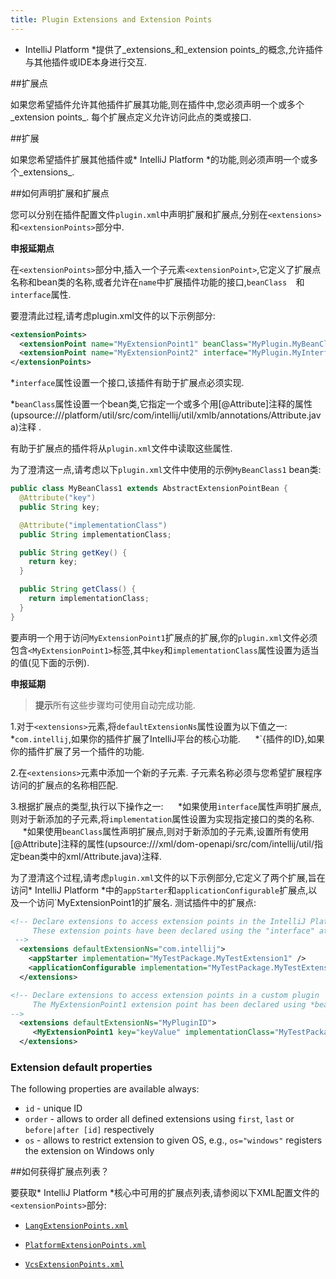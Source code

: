 ```yaml
---
title: Plugin Extensions and Extension Points
---
```


* IntelliJ Platform *提供了_extensions_和_extension points_的概念,允许插件与其他插件或IDE本身进行交互.


##扩展点


如果您希望插件允许其他插件扩展其功能,则在插件中,您必须声明一个或多个_extension points_.
每个扩展点定义允许访问此点的类或接口.


##扩展


如果您希望插件扩展其他插件或* IntelliJ Platform *的功能,则必须声明一个或多个_extensions_.


##如何声明扩展和扩展点


您可以分别在插件配置文件`plugin.xml`中声明扩展和扩展点,分别在`<extensions>`和`<extensionPoints>`部分中.


**申报延期点**


在`<extensionPoints>`部分中,插入一个子元素`<extensionPoint>`,它定义了扩展点名称和bean类的名称,或者允许在`name`中扩展插件功能的接口,`beanClass 
`和`interface`属性.


要澄清此过程,请考虑plugin.xml文件的以下示例部分:


```xml
<extensionPoints>
  <extensionPoint name="MyExtensionPoint1" beanClass="MyPlugin.MyBeanClass1">
  <extensionPoint name="MyExtensionPoint2" interface="MyPlugin.MyInterface">
</extensionPoints>
```

*`interface`属性设置一个接口,该插件有助于扩展点必须实现.

*`beanClass`属性设置一个bean类,它指定一个或多个用[@Attribute]注释的属性(upsource:///platform/util/src/com/intellij/util/xmlb/annotations/Attribute.java)注释
.


有助于扩展点的插件将从`plugin.xml`文件中读取这些属性.


为了澄清这一点,请考虑以下`plugin.xml`文件中使用的示例`MyBeanClass1` bean类:


```java
public class MyBeanClass1 extends AbstractExtensionPointBean {
  @Attribute("key")
  public String key;

  @Attribute("implementationClass")
  public String implementationClass;

  public String getKey() {
    return key;
  }

  public String getClass() {
    return implementationClass;
  }
}
```

要声明一个用于访问`MyExtensionPoint1`扩展点的扩展,你的`plugin.xml`文件必须包含`<MyExtensionPoint1>`标签,其中`key`和`implementationClass`属性设置为适当的值(见下面的示例).


**申报延期**


> **提示**所有这些步骤均可使用自动完成功能.


1.对于`<extensions>`元素,将`defaultExtensionNs`属性设置为以下值之一:
    
*`com.intellij`,如果你的插件扩展了IntelliJ平台的核心功能.
    
*`{插件的ID},如果你的插件扩展了另一个插件的功能.

2.在`<extensions>`元素中添加一个新的子元素.
子元素名称必须与您希望扩展程序访问的扩展点的名称相匹配.

3.根据扩展点的类型,执行以下操作之一:
    
*如果使用`interface`属性声明扩展点,则对于新添加的子元素,将`implementation`属性设置为实现指定接口的类的名称.
    
*如果使用`beanClass`属性声明扩展点,则对于新添加的子元素,设置所有使用[@Attribute]注释的属性(upsource:///xml/dom-openapi/src/com/intellij/util/指定bean类中的xml/Attribute.java)注释.


为了澄清这个过程,请考虑`plugin.xml`文件的以下示例部分,它定义了两个扩展,旨在访问* IntelliJ Platform *中的`appStarter`和`applicationConfigurable`扩展点,以及一个访问`MyExtensionPoint1的扩展名.
测试插件中的扩展点:


```xml
<!-- Declare extensions to access extension points in the IntelliJ Platform.
     These extension points have been declared using the "interface" attribute.
 -->
  <extensions defaultExtensionNs="com.intellij">
    <appStarter implementation="MyTestPackage.MyTestExtension1" />
    <applicationConfigurable implementation="MyTestPackage.MyTestExtension2" />
  </extensions>

<!-- Declare extensions to access extension points in a custom plugin
     The MyExtensionPoint1 extension point has been declared using *beanClass* attribute.
-->
  <extensions defaultExtensionNs="MyPluginID">
     <MyExtensionPoint1 key="keyValue" implementationClass="MyTestPackage.MyClassImpl"></MyExtensionPoint1>
  </extensions>
```
### Extension default properties
The following properties are available always:

- `id` - unique ID
- `order` - allows to order all defined extensions using `first`, `last` or `before|after [id]` respectively
- `os` - allows to restrict extension to given OS, e.g., `os="windows"` registers the extension on Windows only 

##如何获得扩展点列表？


要获取* IntelliJ Platform *核心中可用的扩展点列表,请参阅以下XML配置文件的`<extensionPoints>`部分:


* [`LangExtensionPoints.xml`](upsource:///platform/platform-resources/src/META-INF/LangExtensionPoints.xml)

* [`PlatformExtensionPoints.xml`](upsource:///platform/platform-resources/src/META-INF/PlatformExtensionPoints.xml)

* [`VcsExtensionPoints.xml`](upsource:///platform/platform-resources/src/META-INF/VcsExtensionPoints.xml)


